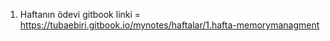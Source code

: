 1. Haftanın ödevi gitbook linki = https://tubaebiri.gitbook.io/mynotes/haftalar/1.hafta-memorymanagment